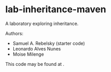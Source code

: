 # lab-inheritance-maven

A laboratory exploring inheritance.

Authors:

* Samuel A. Rebelsky (starter code)
* Leonardo Alves Nunes
* Moise Milenge

This code may be found at <FILL IN>.
